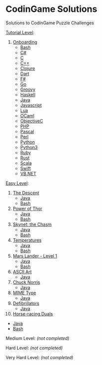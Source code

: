 # CodinGame Solutions
Solutions to CodinGame Puzzle Challenges

[Tutorial Level](https://github.com/BiermanM/CodinGame/tree/master/Tutorial-Level):

1. [Onboarding](https://github.com/BiermanM/CodinGame/tree/master/Tutorial-Level/Onboarding)
   * [Bash](https://github.com/BiermanM/CodinGame/blob/master/Tutorial-Level/Onboarding/Onboarding%20Solution%20(Bash).sh)
   * [C#](https://github.com/BiermanM/CodinGame/blob/master/Tutorial-Level/Onboarding/Onboarding%20Solution%20(C%23).cs)
   * [C](https://github.com/BiermanM/CodinGame/blob/master/Tutorial-Level/Onboarding/Onboarding%20Solution%20(C).c)
   * [C++](https://github.com/BiermanM/CodinGame/blob/master/Tutorial-Level/Onboarding/Onboarding%20Solution%20(C%2B%2B).cpp)
   * [Clojure](https://github.com/BiermanM/CodinGame/blob/master/Tutorial-Level/Onboarding/Onboarding%20Solution%20(Clojure).clj)
   * [Dart](https://github.com/BiermanM/CodinGame/blob/master/Tutorial-Level/Onboarding/Onboarding%20Solution%20(Dart).dart)
   * [F#](https://github.com/BiermanM/CodinGame/blob/master/Tutorial-Level/Onboarding/Onboarding%20Solution%20(F%23).fs)
   * [Go](https://github.com/BiermanM/CodinGame/blob/master/Tutorial-Level/Onboarding/Onboarding%20Solution%20(Go).go)
   * [Groovy](https://github.com/BiermanM/CodinGame/blob/master/Tutorial-Level/Onboarding/Onboarding%20Solution%20(Groovy).groovy)
   * [Haskell](https://github.com/BiermanM/CodinGame/blob/master/Tutorial-Level/Onboarding/Onboarding%20Solution%20(Haskell).hs)
   * [Java](https://github.com/BiermanM/CodinGame/blob/master/Tutorial-Level/Onboarding/Onboarding%20Solution%20(Java).java)
   * [Javascript](https://github.com/BiermanM/CodinGame/blob/master/Tutorial-Level/Onboarding/Onboarding%20Solution%20(Javascript).js)
   * [Lua](https://github.com/BiermanM/CodinGame/blob/master/Tutorial-Level/Onboarding/Onboarding%20Solution%20(Lua).lua)
   * [OCaml](https://github.com/BiermanM/CodinGame/blob/master/Tutorial-Level/Onboarding/Onboarding%20Solution%20(OCaml).ml)
   * [ObjectiveC](https://github.com/BiermanM/CodinGame/blob/master/Tutorial-Level/Onboarding/Onboarding%20Solution%20(ObjectiveC).m)
   * [PHP](https://github.com/BiermanM/CodinGame/blob/master/Tutorial-Level/Onboarding/Onboarding%20Solution%20(PHP).php)
   * [Pascal](https://github.com/BiermanM/CodinGame/blob/master/Tutorial-Level/Onboarding/Onboarding%20Solution%20(Pascal).pp)
   * [Perl](https://github.com/BiermanM/CodinGame/blob/master/Tutorial-Level/Onboarding/Onboarding%20Solution%20(Perl).pl)
   * [Python](https://github.com/BiermanM/CodinGame/blob/master/Tutorial-Level/Onboarding/Onboarding%20Solution%20(Python).py)
   * [Python3](https://github.com/BiermanM/CodinGame/blob/master/Tutorial-Level/Onboarding/Onboarding%20Solution%20(Python3).py)
   * [Ruby](https://github.com/BiermanM/CodinGame/blob/master/Tutorial-Level/Onboarding/Onboarding%20Solution%20(Ruby).rb)
   * [Rust](https://github.com/BiermanM/CodinGame/blob/master/Tutorial-Level/Onboarding/Onboarding%20Solution%20(Rust).rs)
   * [Scala](https://github.com/BiermanM/CodinGame/blob/master/Tutorial-Level/Onboarding/Onboarding%20Solution%20(Scala).sc)
   * [Swift](https://github.com/BiermanM/CodinGame/blob/master/Tutorial-Level/Onboarding/Onboarding%20Solution%20(Swift).swift)
   * [VB.NET](https://github.com/BiermanM/CodinGame/blob/master/Tutorial-Level/Onboarding/Onboarding%20Solution%20(VB.NET).vb)


[Easy Level](https://github.com/BiermanM/CodinGame/tree/master/Easy-Level):


1. [The Descent](https://github.com/BiermanM/CodinGame/tree/master/Easy-Level/The-Descent)
   * [Java](https://github.com/BiermanM/CodinGame/blob/master/Easy-Level/The-Descent/The%20Descent%20Solution%20(Java).java)
   * [Bash](https://github.com/BiermanM/CodinGame/blob/master/Easy-Level/The-Descent/The%20Descent%20Solution%20(Bash).sh)
2. [Power of Thor](https://github.com/BiermanM/CodinGame/tree/master/Easy-Level/Power-of-Thor)
   * [Java](https://github.com/BiermanM/CodinGame/blob/master/Easy-Level/Power-of-Thor/Power%20of%20Thor%20Solution%20(Java).java)
   * [Bash](https://github.com/BiermanM/CodinGame/blob/master/Easy-Level/Power-of-Thor/Power%20of%20Thor%20Solution%20(Bash).sh)
3. [Skynet: the Chasm](https://github.com/BiermanM/CodinGame/tree/master/Easy-Level/Skynet-the-Chasm)
   * [Java](https://github.com/BiermanM/CodinGame/blob/master/Easy-Level/Skynet-the-Chasm/Skynet:%20the%20Chasm%20Solution%20(Java).java)
   * [Bash](https://github.com/BiermanM/CodinGame/blob/master/Easy-Level/Skynet-the-Chasm/Skynet:%20the%20Chasm%20Solution%20(Bash).sh)
4. [Temperatures](https://github.com/BiermanM/CodinGame/tree/master/Easy-Level/Temperatures)
   * [Java](https://github.com/BiermanM/CodinGame/blob/master/Easy-Level/Temperatures/Temperatures%20Solution%20(Java).java)
   * [Bash](https://github.com/BiermanM/CodinGame/blob/master/Easy-Level/Temperatures/Temperatures%20Solution%20(Bash).sh)
5. [Mars Lander - Level 1](https://github.com/BiermanM/CodinGame/tree/master/Easy-Level/Mars-Lander---Level-1)
   * [Java](https://github.com/BiermanM/CodinGame/blob/master/Easy-Level/Mars-Lander---Level-1/Mars%20Lander%20-%20Level%201%20Solution%20(Java).java)
   * [Bash](https://github.com/BiermanM/CodinGame/blob/master/Easy-Level/Mars-Lander---Level-1/Mars%20Lander%20-%20Level%201%20Solution%20(Bash).sh)
6. [ASCII Art](https://github.com/BiermanM/CodinGame/tree/master/Easy-Level/ASCII-Art)
   * [Java](https://github.com/BiermanM/CodinGame/blob/master/Easy-Level/ASCII-Art/ASCII%20Art%20Solution%20(Java).java)
7. [Chuck Norris](https://github.com/BiermanM/CodinGame/tree/master/Easy-Level/Chuck-Norris)
   * [Java](https://github.com/BiermanM/CodinGame/blob/master/Easy-Level/Chuck-Norris/Chuck%20Norris%20Solution%20(Java).java)
8. [MIME Type](https://github.com/BiermanM/CodinGame/tree/master/Easy-Level/MIME-Type)
   * [Java](https://github.com/BiermanM/CodinGame/blob/master/Easy-Level/MIME-Type/MIME%20Type%20Solution%20(Java).java)
9. [Defibrillators](https://github.com/BiermanM/CodinGame/tree/master/Easy-Level/Defibrillators)
   * [Java](https://github.com/BiermanM/CodinGame/blob/master/Easy-Level/Defibrillators/Defibrillators%20Solution%20(Java).java)
10. [Horse-racing Duals](https://github.com/BiermanM/CodinGame/tree/master/Easy-Level/Horse-racing-Duals)
   * [Java](https://github.com/BiermanM/CodinGame/blob/master/Easy-Level/Horse-racing-Duals/Horse-racing%20Duals%20Solution%20(Java).java)
   * [Bash](https://github.com/BiermanM/CodinGame/blob/master/Easy-Level/Horse-racing-Duals/Horse-racing%20Duals%20Solution%20(Bash).sh)

Medium Level: *(not completed)*

Hard Level: *(not completed)*

Very Hard Level: *(not completed)*
